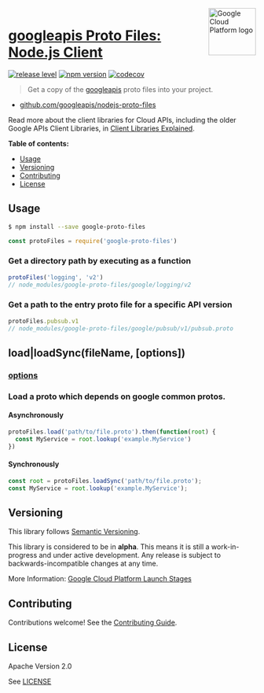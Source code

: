 <img src="https://avatars2.githubusercontent.com/u/2810941?v=3&s=96" alt="Google Cloud Platform logo" title="Google Cloud Platform" align="right" height="96" width="96"/>

# [googleapis Proto Files: Node.js Client](https://github.com/googleapis/nodejs-proto-files)

[![release level](https://img.shields.io/badge/release%20level-alpha-orange.svg?style&#x3D;flat)](https://cloud.google.com/terms/launch-stages)
[![npm version](https://img.shields.io/npm/v/google-proto-files.svg)](https://www.npmjs.org/package/google-proto-files)
[![codecov](https://img.shields.io/codecov/c/github/googleapis/nodejs-proto-files/master.svg?style=flat)](https://codecov.io/gh/googleapis/nodejs-proto-files)

> Get a copy of the [googleapis](https://github.com/googleapis/googleapis) proto files into your project.

* [github.com/googleapis/nodejs-proto-files](https://github.com/googleapis/nodejs-proto-files)

Read more about the client libraries for Cloud APIs, including the older
Google APIs Client Libraries, in [Client Libraries Explained][explained].

[explained]: https://cloud.google.com/apis/docs/client-libraries-explained

**Table of contents:**

* [Usage](#usage)
* [Versioning](#versioning)
* [Contributing](#contributing)
* [License](#license)

## Usage

```sh
$ npm install --save google-proto-files
```
```js
const protoFiles = require('google-proto-files')
```

### Get a directory path by executing as a function
```js
protoFiles('logging', 'v2')
// node_modules/google-proto-files/google/logging/v2
```

### Get a path to the entry proto file for a specific API version
```js
protoFiles.pubsub.v1
// node_modules/google-proto-files/google/pubsub/v1/pubsub.proto
```

## load|loadSync(fileName, [options])

### [options](https://github.com/dcodeIO/protobuf.js/blob/master/src/parse.js#L42-L44)

### Load a proto which depends on google common protos.
#### Asynchronously
```js
protoFiles.load('path/to/file.proto').then(function(root) {
  const MyService = root.lookup('example.MyService')
})
  ```

#### Synchronously
```js
const root = protoFiles.loadSync('path/to/file.proto');
const MyService = root.lookup('example.MyService');
```

## Versioning

This library follows [Semantic Versioning](http://semver.org/).

This library is considered to be in **alpha**. This means it is still a
work-in-progress and under active development. Any release is subject to
backwards-incompatible changes at any time.

More Information: [Google Cloud Platform Launch Stages][launch_stages]

[launch_stages]: https://cloud.google.com/terms/launch-stages

## Contributing

Contributions welcome! See the [Contributing Guide](https://github.com/googleapis/nodejs-proto-files/blob/master/.github/CONTRIBUTING.md).

## License

Apache Version 2.0

See [LICENSE](https://github.com/googleapis/nodejs-proto-files/blob/master/LICENSE)

